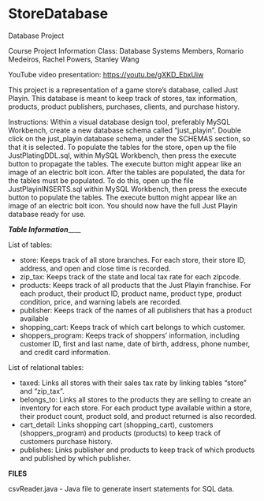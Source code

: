 # StoreDatabase
Database Project


Course Project Information 
Class: Database Systems 
Members, Romario Medeiros, Rachel Powers, Stanley Wang 

YouTube video presentation: https://youtu.be/gXKD_EbxUiw

This project is a representation of a game store’s database, called Just Playin. This database is meant to keep track of stores, tax information, products, product publishers, purchases, clients, and purchase history.

Instructions:
Within	a visual database design tool, preferably MySQL Workbench, create a new database schema called “just_playin”. 
Double click on the just_playin database schema, under the SCHEMAS section, so that it is selected.
To populate the tables for the store, open up the file JustPlatingDDL.sql, within MySQL Workbench, then press the execute button to propagate the tables. The execute button might appear like an image of an electric bolt icon.
After the tables are populated, the data for the tables must be populated. 
To do this, open up the file JustPlayinINSERTS.sql within MySQL Workbench, then press the execute button to populate the tables. The execute button might appear like an image of an electric bolt icon.
You should now have the full Just Playin database ready for use.


_______________________________________________Table Information___________________________________________________

List of tables: 
-	store: Keeps track of all store branches. For each store, their store ID, address, and open and close time is recorded.
-	zip_tax: Keeps track of the state and local tax rate for each zipcode.
-	products: Keeps track of all products that the Just Playin franchise. For each product, their product ID, product name, product type, product condition, price, and warning labels are recorded.
-	publisher: Keeps track of the names of all publishers that has a product available 
-	shopping_cart: Keeps track of which cart belongs to which customer. 
-	shoppers_program: Keeps track of shoppers’ information, including customer ID, first and last name, date of birth, address, phone number, and credit card information.


List of relational tables:
-	taxed: Links all stores with their sales tax rate by linking tables “store” and “zip_tax”.
-	belongs_to: Links all stores to the products they are selling to create an inventory for each store. For each product type available within a store, their product count, product sold, and product returned is also recorded.
-	cart_detail: Links shopping cart (shopping_cart), customers (shoppers_program) and products (products) to keep track of customers purchase history. 
-	publishes: Links publisher and products to keep track of which products and published by which publisher.


__FILES__

csvReader.java - Java file to generate insert statements for SQL data.
